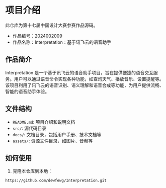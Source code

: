 # 项目介绍

此仓库为第十七届中国设计大赛参赛作品源码。

- 作品编号：2024002009
- 作品名称：Interpretation：基于讯飞云的语音助手

## 作品简介

Interpretation 是一个基于讯飞云的语音助手项目，旨在提供便捷的语音交互服务。用户可以通过语音命令实现各种功能，如查询天气、播放音乐、设置提醒等。该项目利用了讯飞云的语音识别、语义理解和语音合成等功能，为用户提供流畅、智能的语音助手体验。

## 文件结构

- `README.md`: 项目介绍和说明文档
- `src/`: 源代码目录
- `docs/`: 文档目录，包括用户手册、技术文档等
- `assets/`: 资源文件目录，如图片、音频等

## 如何使用

1. 克隆本仓库到本地：

```bash
https://github.com/dewfewg/Interpretation.git
